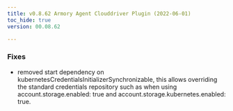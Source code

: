 ```yaml
---
title: v0.8.62 Armory Agent Clouddriver Plugin (2022-06-01)
toc_hide: true
version: 00.08.62

---
```


### Fixes
- removed start dependency on kubernetesCredentialsInitializerSynchronizable, this allows overriding the standard credentials repository such as when using account.storage.enabled: true and account.storage.kubernetes.enabled: true.
